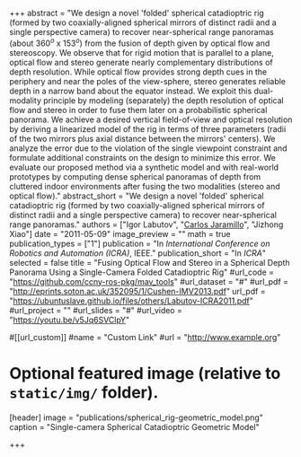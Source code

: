 +++
abstract = "We design a novel 'folded' spherical catadioptric rig (formed by two coaxially-aligned spherical mirrors of distinct radii and a single perspective camera) to recover near-spherical range panoramas (about $360^o$ x $153^o$) from the fusion of depth given by optical flow and stereoscopy. We observe that for rigid motion that is parallel to a plane, optical flow and stereo generate nearly complementary distributions of depth resolution. While optical flow provides strong depth cues in the periphery and near the poles of the view-sphere, stereo generates reliable depth in a narrow band about the equator instead. We exploit this dual-modality principle by modeling (separately) the depth resolution of optical flow and stereo in order to fuse them later on a probabilistic spherical panorama. We achieve a desired vertical field-of-view and optical resolution by deriving a linearized model of the rig in terms of three parameters (radii of the two mirrors plus axial distance between the mirrors' centers). We analyze the error due to the violation of the single viewpoint constraint and formulate additional constraints on the design to minimize this error. We evaluate our proposed method via a synthetic model and with real-world prototypes by computing dense spherical panoramas of depth from cluttered indoor environments after fusing the two modalities (stereo and optical flow)."
abstract_short = "We design a novel 'folded' spherical catadioptric rig (formed by two coaxially-aligned spherical mirrors of distinct radii and a single perspective camera) to recover near-spherical range panoramas."
authors = ["Igor Labutov", "[Carlos Jaramillo](http://me.vision2pi.com)", "Jizhong Xiao"]
date = "2011-05-09"
image_preview = ""
math = true
publication_types = ["1"]
publication = "In *International Conference on Robotics and Automation (ICRA)*, IEEE."
publication_short = "In *ICRA*"
selected = false
title = "Fusing Optical Flow and Stereo in a Spherical Depth Panorama Using a Single-Camera Folded Catadioptric Rig"
#url_code = "https://github.com/ccny-ros-pkg/mav_tools"
#url_dataset = "#"
#url_pdf = "http://eprints.soton.ac.uk/352095/1/Cushen-IMV2013.pdf"
url_pdf = "https://ubuntuslave.github.io/files/others/Labutov-ICRA2011.pdf"
#url_project = ""
#url_slides = "#"
#url_video = "https://youtu.be/v5Jq6SVClpY"

#[[url_custom]]
#name = "Custom Link"
#url = "http://www.example.org"

# Optional featured image (relative to `static/img/` folder).
[header]
image = "publications/spherical_rig-geometric_model.png"
caption = "Single-camera Spherical Catadioptric Geometric Model"

+++